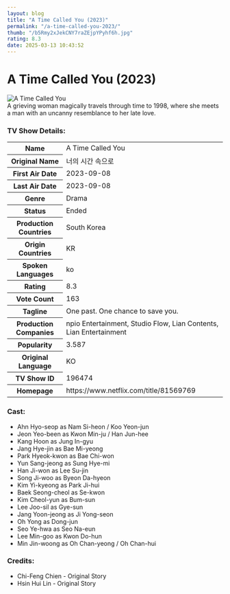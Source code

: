 ```yaml
---
layout: blog
title: "A Time Called You (2023)"
permalink: "/a-time-called-you-2023/"
thumb: "/b5Rmy2xJekCNY7raZEjpYPyhf6h.jpg"
rating: 8.3
date: 2025-03-13 10:43:52
---
```

<h1 class="title">A Time Called You (2023)</h1><div class="poster"><img src="{{ site.imglink }}/b5Rmy2xJekCNY7raZEjpYPyhf6h.jpg" class="img-fluid my-3" alt="A Time Called You"/></div><div class="plot">A grieving woman magically travels through time to 1998, where she meets a man with an uncanny resemblance to her late love.</div><h3>TV Show Details:</h3><table class="table table-bordered details"><tr><th>Name</th><td>A Time Called You</td></tr><tr><th>Original Name</th><td>너의 시간 속으로</td></tr><tr><th>First Air Date</th><td>2023-09-08</td></tr><tr><th>Last Air Date</th><td>2023-09-08</td></tr><tr><th>Genre</th><td>Drama</td></tr><tr><th>Status</th><td>Ended</td></tr><tr><th>Production Countries</th><td>South Korea</td></tr><tr><th>Origin Countries</th><td>KR</td></tr><tr><th>Spoken Languages</th><td>ko</td></tr><tr><th>Rating</th><td>8.3</td></tr><tr><th>Vote Count</th><td>163</td></tr><tr><th>Tagline</th><td>One past. One chance to save you.</td></tr><tr><th>Production Companies</th><td>npio Entertainment, Studio Flow, Lian Contents, Lian Entertainment</td></tr><tr><th>Popularity</th><td>3.587</td></tr><tr><th>Original Language</th><td>KO</td></tr><tr><th>TV Show ID</th><td>196474</td></tr><tr><th>Homepage</th><td>https://www.netflix.com/title/81569769</td></tr></table><h3>Cast:</h3><ul class="list-group cast"><li>Ahn Hyo-seop as Nam Si-heon / Koo Yeon-jun</li><li>Jeon Yeo-been as Kwon Min-ju / Han Jun-hee</li><li>Kang Hoon as Jung In-gyu</li><li>Jang Hye-jin as Bae Mi-yeong</li><li>Park Hyeok-kwon as Bae Chi-won</li><li>Yun Sang-jeong as Sung Hye-mi</li><li>Han Ji-won as Lee Su-jin</li><li>Song Ji-woo as Byeon Da-hyeon</li><li>Kim Yi-kyeong as Park Ji-hui</li><li>Baek Seong-cheol as Se-kwon</li><li>Kim Cheol-yun as Bum-sun</li><li>Lee Joo-sil as Gye-sun</li><li>Jang Yoon-jeong as Ji Yong-seon</li><li>Oh Yong as Dong-jun</li><li>Seo Ye-hwa as Seo Na-eun</li><li>Lee Min-goo as Kwon Do-hun</li><li>Min Jin-woong as Oh Chan-yeong / Oh Chan-hui</li></ul><h3>Credits:</h3><ul class="list-group crew"><li>Chi-Feng Chien - Original Story</li><li>Hsin Hui Lin - Original Story</li></ul>